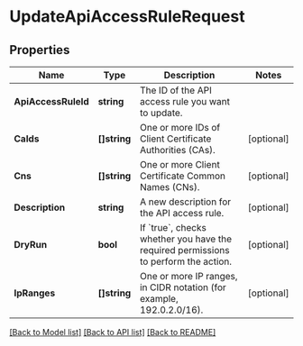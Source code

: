# UpdateApiAccessRuleRequest

## Properties

Name | Type | Description | Notes
------------ | ------------- | ------------- | -------------
**ApiAccessRuleId** | **string** | The ID of the API access rule you want to update. | 
**CaIds** | **[]string** | One or more IDs of Client Certificate Authorities (CAs). | [optional] 
**Cns** | **[]string** | One or more Client Certificate Common Names (CNs). | [optional] 
**Description** | **string** | A new description for the API access rule. | [optional] 
**DryRun** | **bool** | If &#x60;true&#x60;, checks whether you have the required permissions to perform the action. | [optional] 
**IpRanges** | **[]string** | One or more IP ranges, in CIDR notation (for example, 192.0.2.0/16). | [optional] 

[[Back to Model list]](../README.md#documentation-for-models) [[Back to API list]](../README.md#documentation-for-api-endpoints) [[Back to README]](../README.md)


